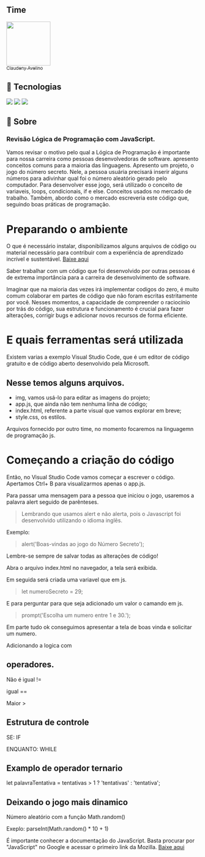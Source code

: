 <h2>Time</h2>

[<img loading="lazy" src="https://avatars.githubusercontent.com/u/79340989?s=400&u=fcfb57bc9a07b8ce0eeae1195e243bb1cb56f6d8&v=4" width=115><br><sub>Claudeny Avelino</sub>](https://github.com/ClaudenyAvelino)

## 🚀 Tecnologias
<div>
  <img src="https://img.shields.io/badge/HTML-239120?style=for-the-badge&logo=html5&logoColor=white">
  <img src="https://img.shields.io/badge/CSS-239120?&style=for-the-badge&logo=css3&logoColor=white">
  <img src="https://img.shields.io/badge/JavaScript-F7DF1E?style=for-the-badge&logo=javascript&logoColor=black">
</div>
<h2>🔖 Sobre</h2>
<h3>Revisão Lógica de Programação com JavaScript.</h3>

Vamos revisar o motivo pelo qual a Lógica de Programação é importante para nossa carreira como pessoas desenvolvedoras de software. apresento conceitos comuns para a maioria das linguagens.
Apresento um projeto, o jogo do número secreto. Nele, a pessoa usuária precisará inserir alguns números para adivinhar qual foi o número aleatório gerado pelo computador.
Para desenvolver esse jogo, será utilizado o conceito de variaveis, loops, condicionais, if e else. Conceitos usados no mercado de trabalho.
Também, abordo como o mercado escreveria este código que, seguindo boas práticas de programação.

# Preparando o ambiente

O que é necessário instalar, disponibilizamos alguns arquivos de código ou material necessário para contribuir com a experiência de aprendizado incrível e sustentável.
[Baixe aqui](<https://github.com/ClaudenyAvelino/logica-js-projeto_iniciala>)

Saber trabalhar com um código que foi desenvolvido por outras pessoas é de extrema importância para a carreira de desenvolvimento de software.

Imaginar que na maioria das vezes irá implementar codigos do zero, é muito comum colaborar em partes de código que não foram escritas estritamente por você. Nesses momentos, a capacidade de compreender o raciocínio por trás do código, sua estrutura e funcionamento é crucial para fazer alterações, corrigir bugs e adicionar novos recursos de forma eficiente.

# E quais ferramentas será utilizada

Existem varias a exemplo Visual Studio Code, que é um editor de código gratuito e de código aberto desenvolvido pela Microsoft.

## Nesse temos alguns arquivos.

* img, vamos usá-lo para editar as imagens do projeto;
* app.js, que ainda não tem nenhuma linha de código;
* index.html, referente a parte visual que vamos explorar em breve;
* style.css, os estilos.

Arquivos fornecido por outro time, no momento focaremos na linguagemn de programação js.

# Começando a criação do código

Então, no Visual Studio Code vamos começar a escrever o código. Apertamos Ctrl+ B para visualizarmos apenas o app.js.

Para passar uma mensagem para a pessoa que iniciou o jogo, usaremos a palavra alert seguido de parênteses.

>Lembrando que usamos alert e não alerta, pois o Javascript foi desenvolvido utilizando o idioma inglês.

Exemplo:
>alert('Boas-vindas ao jogo do Número Secreto');

Lembre-se sempre de salvar todas as alterações de código!
 
 Abra o arquivo index.html no navegador, a tela será exibida.

 Em seguida será criada uma variavel que em js.

 >let numeroSecreto = 29;

E para perguntar para que seja adicionado um valor o camando em js.

>prompt('Escolha um numero entre 1 e 30.');

Em parte tudo ok conseguimos apresentar a tela de boas vinda e solicitar um numero.

Adicionando a logica com 

## operadores.

Não é igual !=

igual ==

Maior >

## Estrutura de controle

SE: IF

ENQUANTO: WHILE

## Examplo de operador ternario

let palavraTentativa = tentativas > 1 ? 'tentativas' : 'tentativa';

## Deixando o jogo mais dinamico

Número aleatório com a função Math.random()

Exeplo: parseInt(Math.random() * 10 + 1)



É importante conhecer a documentação do JavaScript. Basta procurar por "JavaScript" no Google e acessar o primeiro link da Mozilla.
[Baixe aqui](<https://developer.mozilla.org/pt-BR/docs/Web/JavaScript>)
